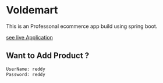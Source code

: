 # Voldemart
This is an Professonal ecommerce app build using spring boot.

[see live Application](https://voldemart-3d.herokuapp.com/)

## Want to Add Product ?

```bash
UserName: reddy 
Password: reddy
```
